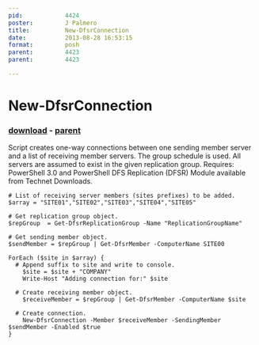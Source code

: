 ```yaml
---
pid:            4424
poster:         J Palmero
title:          New-DfsrConnection
date:           2013-08-28 16:53:15
format:         posh
parent:         4423
parent:         4423

---
```


# New-DfsrConnection

### [download](4424.ps1) - [parent](4423.md)

Script creates one-way connections between one sending member server and a list of receiving member servers. The group schedule is used.
All servers are assumed to exist in the given replication group. 
Requires: PowerShell 3.0 and PowerShell DFS Replication (DFSR) Module available from Technet Downloads.

```posh
# List of receiving server members (sites prefixes) to be added.
$array = "SITE01","SITE02","SITE03","SITE04","SITE05"

# Get replication group object.
$repGroup  = Get-DfsrReplicationGroup -Name "ReplicationGroupName"

# Get sending member object.
$sendMember = $repGroup | Get-DfsrMember -ComputerName SITE00

ForEach ($site in $array) {
  # Append suffix to site and write to console.
    $site = $site + "COMPANY"
    Write-Host "Adding connection for:" $site
    
  # Create receiving member object.  
    $receiveMember = $repGroup | Get-DfsrMember -ComputerName $site
      
  # Create connection.
    New-DfsrConnection -Member $receiveMember -SendingMember $sendMember -Enabled $true 
}
```
